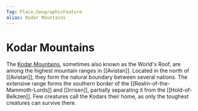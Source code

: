 ```yaml
---
Tag: Place,GeographicFeature
alias: Kodar Mountains
---
```

# Kodar Mountains
The [Kodar Mountains](https://pathfinderwiki.com/wiki/Kodar_Mountains), sometimes also known as the World's Roof, are among the highest mountain ranges in [[Avistan]]. Located in the north of [[Avistan]], they form the natural boundary between several nations. The extensive range forms the southern border of the [[Realm-of-the-Mammoth-Lords]] and [[Irrisen]], partially separating it from the [[Hold-of-Belkzen]]. Few creatures call the Kodars their home, as only the toughest creatures can survive there. 